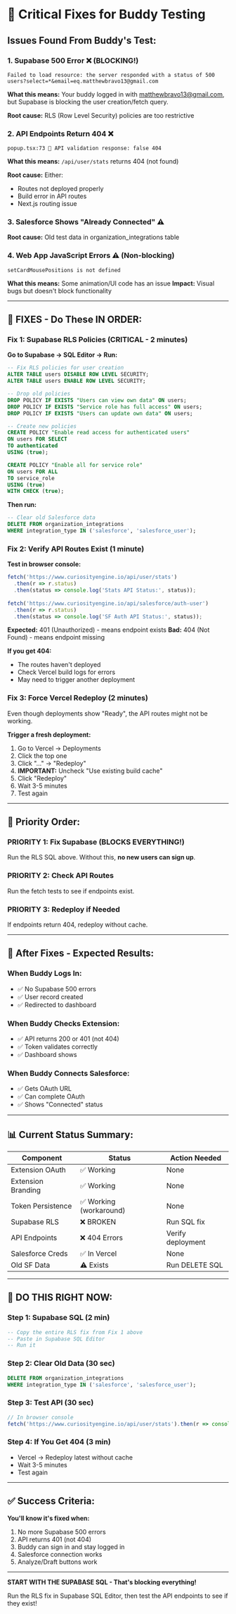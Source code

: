 # 🚨 Critical Fixes for Buddy Testing

## Issues Found From Buddy's Test:

### 1. Supabase 500 Error ❌ (BLOCKING!)
```
Failed to load resource: the server responded with a status of 500
users?select=*&email=eq.matthewbravo13@gmail.com
```

**What this means:** Your buddy logged in with matthewbravo13@gmail.com, but Supabase is blocking the user creation/fetch query.

**Root cause:** RLS (Row Level Security) policies are too restrictive

### 2. API Endpoints Return 404 ❌
```
popup.tsx:73 🔵 API validation response: false 404
```

**What this means:** `/api/user/stats` returns 404 (not found)

**Root cause:** Either:
- Routes not deployed properly
- Build error in API routes
- Next.js routing issue

### 3. Salesforce Shows "Already Connected" ⚠️
**Root cause:** Old test data in organization_integrations table

### 4. Web App JavaScript Errors ⚠️ (Non-blocking)
```
setCardMousePositions is not defined
```

**What this means:** Some animation/UI code has an issue
**Impact:** Visual bugs but doesn't block functionality

---

## 🔧 FIXES - Do These IN ORDER:

### Fix 1: Supabase RLS Policies (CRITICAL - 2 minutes)

**Go to Supabase → SQL Editor → Run:**

```sql
-- Fix RLS policies for user creation
ALTER TABLE users DISABLE ROW LEVEL SECURITY;
ALTER TABLE users ENABLE ROW LEVEL SECURITY;

-- Drop old policies
DROP POLICY IF EXISTS "Users can view own data" ON users;
DROP POLICY IF EXISTS "Service role has full access" ON users;
DROP POLICY IF EXISTS "Users can update own data" ON users;

-- Create new policies
CREATE POLICY "Enable read access for authenticated users"
ON users FOR SELECT
TO authenticated
USING (true);

CREATE POLICY "Enable all for service role"
ON users FOR ALL
TO service_role
USING (true)
WITH CHECK (true);
```

**Then run:**
```sql
-- Clear old Salesforce data
DELETE FROM organization_integrations 
WHERE integration_type IN ('salesforce', 'salesforce_user');
```

### Fix 2: Verify API Routes Exist (1 minute)

**Test in browser console:**
```javascript
fetch('https://www.curiosityengine.io/api/user/stats')
  .then(r => r.status)
  .then(status => console.log('Stats API Status:', status));
  
fetch('https://www.curiosityengine.io/api/salesforce/auth-user')
  .then(r => r.status)
  .then(status => console.log('SF Auth API Status:', status));
```

**Expected:** 401 (Unauthorized) - means endpoint exists
**Bad:** 404 (Not Found) - means endpoint missing

**If you get 404:**
- The routes haven't deployed
- Check Vercel build logs for errors
- May need to trigger another deployment

### Fix 3: Force Vercel Redeploy (2 minutes)

Even though deployments show "Ready", the API routes might not be working.

**Trigger a fresh deployment:**
1. Go to Vercel → Deployments
2. Click the top one
3. Click "..." → "Redeploy"
4. **IMPORTANT:** Uncheck "Use existing build cache"
5. Click "Redeploy"
6. Wait 3-5 minutes
7. Test again

---

## 🎯 Priority Order:

### PRIORITY 1: Fix Supabase (BLOCKS EVERYTHING!)
Run the RLS SQL above. Without this, **no new users can sign up**.

### PRIORITY 2: Check API Routes
Run the fetch tests to see if endpoints exist.

### PRIORITY 3: Redeploy if Needed
If endpoints return 404, redeploy without cache.

---

## 🧪 After Fixes - Expected Results:

### When Buddy Logs In:
- ✅ No Supabase 500 errors
- ✅ User record created
- ✅ Redirected to dashboard

### When Buddy Checks Extension:
- ✅ API returns 200 or 401 (not 404)
- ✅ Token validates correctly
- ✅ Dashboard shows

### When Buddy Connects Salesforce:
- ✅ Gets OAuth URL
- ✅ Can complete OAuth
- ✅ Shows "Connected" status

---

## 📊 Current Status Summary:

| Component | Status | Action Needed |
|-----------|--------|---------------|
| Extension OAuth | ✅ Working | None |
| Extension Branding | ✅ Working | None |
| Token Persistence | ✅ Working (workaround) | None |
| Supabase RLS | ❌ BROKEN | Run SQL fix |
| API Endpoints | ❌ 404 Errors | Verify deployment |
| Salesforce Creds | ✅ In Vercel | None |
| Old SF Data | ⚠️ Exists | Run DELETE SQL |

---

## 🚀 DO THIS RIGHT NOW:

### Step 1: Supabase SQL (2 min)
```sql
-- Copy the entire RLS fix from Fix 1 above
-- Paste in Supabase SQL Editor
-- Run it
```

### Step 2: Clear Old Data (30 sec)
```sql
DELETE FROM organization_integrations 
WHERE integration_type IN ('salesforce', 'salesforce_user');
```

### Step 3: Test API (30 sec)
```javascript
// In browser console
fetch('https://www.curiosityengine.io/api/user/stats').then(r => console.log('Status:', r.status));
```

### Step 4: If You Get 404 (3 min)
- Vercel → Redeploy latest without cache
- Wait 3-5 minutes
- Test again

---

## ✅ Success Criteria:

**You'll know it's fixed when:**
1. No more Supabase 500 errors
2. API returns 401 (not 404)
3. Buddy can sign in and stay logged in
4. Salesforce connection works
5. Analyze/Draft buttons work

---

**START WITH THE SUPABASE SQL - That's blocking everything!**

Run the RLS fix in Supabase SQL Editor, then test the API endpoints to see if they exist!

